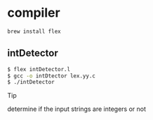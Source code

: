 # compiler
```bash
brew install flex
```

## intDetector 

```bash
$ flex intDetector.l
$ gcc -o intDtector lex.yy.c
$ ./intDetector
```
>[!tip]
> determine if the input strings are integers or not
